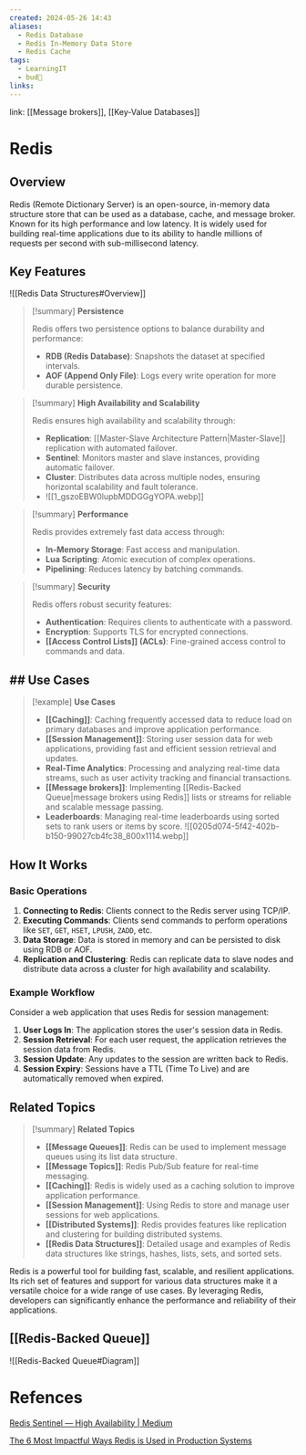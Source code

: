 ```yaml
---
created: 2024-05-26 14:43
aliases:
  - Redis Database
  - Redis In-Memory Data Store
  - Redis Cache
tags:
  - LearningIT
  - bud🌿
links:
---
```

link: [[Message brokers]], [[Key-Value Databases]]

# Redis

## Overview

Redis (Remote Dictionary Server) is an open-source, in-memory data structure store that can be used as a database, cache, and message broker. Known for its high performance and low latency. It is widely used for building real-time applications due to its ability to handle millions of requests per second with sub-millisecond latency.

## Key Features


![[Redis Data Structures#Overview]]


> [!summary] **Persistence**
> 
> Redis offers two persistence options to balance durability and performance:
> 
> - **RDB (Redis Database)**: Snapshots the dataset at specified intervals.
> - **AOF (Append Only File)**: Logs every write operation for more durable persistence.


> [!summary] **High Availability and Scalability**
> 
> Redis ensures high availability and scalability through:
> 
> - **Replication**: [[Master-Slave Architecture Pattern|Master-Slave]] replication with automated failover.
> - **Sentinel**: Monitors master and slave instances, providing automatic failover.
> - **Cluster**: Distributes data across multiple nodes, ensuring horizontal scalability and fault tolerance.
> - ![[1_gszoEBW0lupbMDDGGgYOPA.webp]]


> [!summary] **Performance**
> 
> Redis provides extremely fast data access through:
> 
> - **In-Memory Storage**: Fast access and manipulation.
> - **Lua Scripting**: Atomic execution of complex operations.
> - **Pipelining**: Reduces latency by batching commands.


> [!summary] **Security**
> 
> Redis offers robust security features:
> 
> - **Authentication**: Requires clients to authenticate with a password.
> - **Encryption**: Supports TLS for encrypted connections.
> - **[[Access Control Lists]] (ACLs)**: Fine-grained access control to commands and data.

## ## Use Cases

> [!example] **Use Cases**
> 
> - **[[Caching]]**: Caching frequently accessed data to reduce load on primary databases and improve application performance.
> - **[[Session Management]]**: Storing user session data for web applications, providing fast and efficient session retrieval and updates.
> - **Real-Time Analytics**: Processing and analyzing real-time data streams, such as user activity tracking and financial transactions.
> - **[[Message brokers]]**: Implementing [[Redis-Backed Queue|message brokers using Redis]] lists or streams for reliable and scalable message passing.
> - **Leaderboards**: Managing real-time leaderboards using sorted sets to rank users or items by score.
![[0205d074-5f42-402b-b150-99027cb4fc38_800x1114.webp]]
## How It Works

### Basic Operations

1. **Connecting to Redis**: Clients connect to the Redis server using TCP/IP.
2. **Executing Commands**: Clients send commands to perform operations like `SET`, `GET`, `HSET`, `LPUSH`, `ZADD`, etc.
3. **Data Storage**: Data is stored in memory and can be persisted to disk using RDB or AOF.
4. **Replication and Clustering**: Redis can replicate data to slave nodes and distribute data across a cluster for high availability and scalability.

### Example Workflow

Consider a web application that uses Redis for session management:

1. **User Logs In**: The application stores the user's session data in Redis.
2. **Session Retrieval**: For each user request, the application retrieves the session data from Redis.
3. **Session Update**: Any updates to the session are written back to Redis.
4. **Session Expiry**: Sessions have a TTL (Time To Live) and are automatically removed when expired.

## Related Topics

> [!summary] **Related Topics**
> 
> - **[[Message Queues]]**: Redis can be used to implement message queues using its list data structure.
> - **[[Message Topics]]**: Redis Pub/Sub feature for real-time messaging.
> - **[[Caching]]**: Redis is widely used as a caching solution to improve application performance.
> - **[[Session Management]]**: Using Redis to store and manage user sessions for web applications.
> - **[[Distributed Systems]]**: Redis provides features like replication and clustering for building distributed systems.
> - **[[Redis Data Structures]]**: Detailed usage and examples of Redis data structures like strings, hashes, lists, sets, and sorted sets.


Redis is a powerful tool for building fast, scalable, and resilient applications. Its rich set of features and support for various data structures make it a versatile choice for a wide range of use cases. By leveraging Redis, developers can significantly enhance the performance and reliability of their applications.
## [[Redis-Backed Queue]]
![[Redis-Backed Queue#Diagram]]


# Refences

[Redis Sentinel — High Availability | Medium](https://medium.com/@amila922/redis-sentinel-high-availability-everything-you-need-to-know-from-dev-to-prod-complete-guide-deb198e70ea6)

[The 6 Most Impactful Ways Redis is Used in Production Systems](https://blog.bytebytego.com/p/the-6-most-impactful-ways-redis-is?utm_source=publication-search)